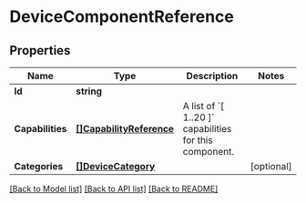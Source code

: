 # DeviceComponentReference

## Properties

Name | Type | Description | Notes
------------ | ------------- | ------------- | -------------
**Id** | **string** |  | 
**Capabilities** | [**[]CapabilityReference**](CapabilityReference.md) | A list of &#x60;[ 1..20 ]&#x60; capabilities for this component. | 
**Categories** | [**[]DeviceCategory**](DeviceCategory.md) |  | [optional] 

[[Back to Model list]](../README.md#documentation-for-models) [[Back to API list]](../README.md#documentation-for-api-endpoints) [[Back to README]](../README.md)


